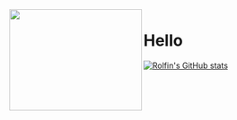 <img align="left" width="236" height="181" src="https://user-images.githubusercontent.com/70466418/107881164-c7007d00-6eeb-11eb-9c43-4f2914a39a39.png">

 <h1>Hello</h1>

[![Rolfin's GitHub stats](https://github-readme-stats.vercel.app/api?username=rolfintatu&show_icons=true&theme=dark)](https://github.com/anuraghazra/github-readme-stats)
